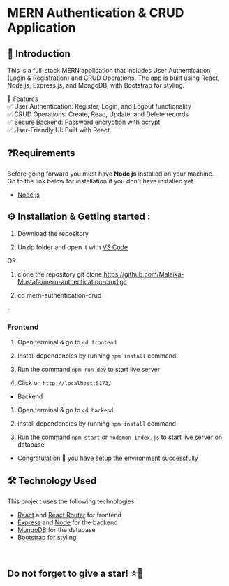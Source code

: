 # MERN Authentication & CRUD Application

## 👋 Introduction

This is a full-stack MERN application that includes User Authentication (Login & Registration) and CRUD Operations. The app is built using React, Node.js, Express.js, and MongoDB, with Bootstrap for styling.

🚀 Features   
✅ User Authentication: Register, Login, and Logout functionality   
✅ CRUD Operations: Create, Read, Update, and Delete records   
✅ Secure Backend: Password encryption with bcrypt    
✅ User-Friendly UI: Built with React   

## ❓Requirements

Before going forward you must have **Node js** installed on your machine.  
Go to the link below for installation if you don't have installed yet.

- [Node js](https://nodejs.org/en/download)


## ⚙️ Installation & Getting started :

1. Download the repository

2. Unzip folder and open it with [VS Code](https://code.visualstudio.com/)

OR 

 1. clone the repository
 git clone  https://github.com/Malaika-Mustafa/mern-authentication-crud.git

 2. cd mern-authentication-crud


-<h3> Frontend </h3>

1. Open terminal & go to `cd frontend`

2. Install dependencies by running `npm install` command

3. Run the command `npm run dev` to start live server

4. Click on `http://localhost:5173/`

- Backend

1. Open terminal & go to `cd backend` 

2. install dependencies by running `npm install` command

3. Run the command `npm start` or `nodemon index.js` to start live server on database


- Congratulation 🎉 you have setup the environment successfully



## 🛠️ Technology Used

This project uses the following technologies:

- [React](https://reactjs.org) and [React Router](https://reacttraining.com/react-router/) for frontend
- [Express](http://expressjs.com/) and [Node](https://nodejs.org/en/) for the backend
- [MongoDB](https://www.mongodb.com/) for the database
- [Bootstrap](https://getbootstrap.com/) for styling

<br/>

<h2> Do not forget to give a star! ⭐🤗 </h2>
